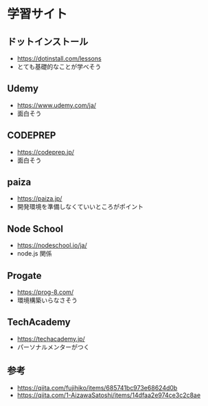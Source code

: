 # 学習サイト

## ドットインストール

* https://dotinstall.com/lessons
* とても基礎的なことが学べそう

## Udemy

* https://www.udemy.com/ja/
* 面白そう

## CODEPREP

* https://codeprep.jp/
* 面白そう

## paiza

* https://paiza.jp/
* 開発環境を準備しなくていいところがポイント

## Node School

* https://nodeschool.io/ja/
* node.js 関係

## Progate

* https://prog-8.com/
* 環境構築いらなさそう

## TechAcademy

* https://techacademy.jp/
* パーソナルメンターがつく

## 参考

* https://qiita.com/fujihiko/items/685741bc973e68624d0b
* https://qiita.com/1-AizawaSatoshi/items/14dfaa2e974ce3c2c8ae
